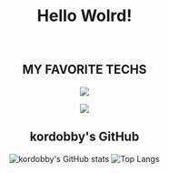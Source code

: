 <!-- ![header](https://capsule-render.vercel.app/api?type=waving&color=0:4568dc,100:b06ab3&height=300&section=header&text=DOBBY%20WORLD&fontSize=55&fontColor=ffffff&animation=fadeIn)

<!-- ![header](https://capsule-render.vercel.app/api?type=transparent&color=0:3D7EAA,100:FFE47A&height=300&section=header&text=DOBBY%20IS%20FREE&fontSize=55&fontColor=ffffff&animation=fadeIn) --> 


<div align="center">
  
# Hello Wolrd! 
  <br/>
  
## MY FAVORITE TECHS
<p herf="https://skillicons.dev">
  <img src="https://skillicons.dev/icons?i=js,ts,react,nextjs,redux,git,firebase,github &perline=6"/>
</p>
<p herf="https://skillicons.dev">
  <img src="https://skillicons.dev/icons?i=styledcomponents,ae,ai,ps,pr,figma,blender,css &perline=6"/>
</p>

## kordobby's GitHub
![kordobby's GitHub stats](https://github-readme-stats.vercel.app/api?username=kordobby&show_icons=true&theme=tokyonight) ![Top Langs](https://github-readme-stats.vercel.app/api/top-langs/?username=kordobby&layout=compact&theme=dark) 
</div>
